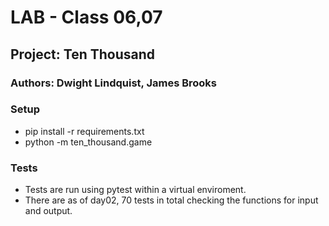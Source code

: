 # LAB - Class 06,07

## Project: Ten Thousand

### Authors: Dwight Lindquist, James Brooks

### Setup

- pip install -r requirements.txt
- python -m ten_thousand.game

### Tests

- Tests are run using pytest within a virtual enviroment.
- There are as of day02, 70 tests in total checking the functions for input and output.
